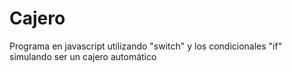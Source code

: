 # Cajero

Programa en javascript  utilizando "switch" y los condicionales "if"  simulando ser un cajero automático